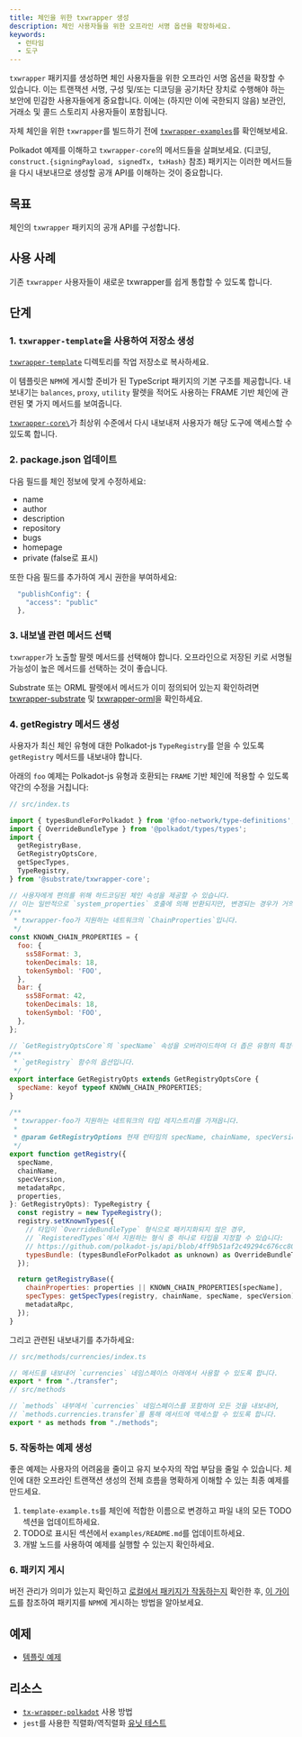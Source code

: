 ```yaml
---
title: 체인을 위한 txwrapper 생성
description: 체인 사용자들을 위한 오프라인 서명 옵션을 확장하세요.
keywords:
  - 런타임
  - 도구
---
```


`txwrapper` 패키지를 생성하면 체인 사용자들을 위한 오프라인 서명 옵션을 확장할 수 있습니다.
이는 트랜잭션 서명, 구성 및/또는 디코딩을 공기차단 장치로 수행해야 하는 보안에 민감한 사용자들에게 중요합니다.
이에는 (하지만 이에 국한되지 않음) 보관인, 거래소 및 콜드 스토리지 사용자들이 포함됩니다.

자체 체인을 위한 `txwrapper`를 빌드하기 전에 [`txwrapper-examples`](https://github.com/paritytech/txwrapper-core/blob/main/packages/txwrapper-examples/README.md)를 확인해보세요.

Polkadot 예제를 이해하고 `txwrapper-core`의 메서드들을 살펴보세요. (디코딩, `construct.{signingPayload, signedTx, txHash}` 참조)
패키지는 이러한 메서드들을 다시 내보내므로 생성할 공개 API를 이해하는 것이 중요합니다.

## 목표

체인의 `txwrapper` 패키지의 공개 API를 구성합니다.

## 사용 사례

기존 `txwrapper` 사용자들이 새로운 txwrapper를 쉽게 통합할 수 있도록 합니다.

## 단계

### 1. `txwrapper-template`을 사용하여 저장소 생성

[`txwrapper-template`](https://github.com/paritytech/txwrapper-core/tree/main/packages/txwrapper-template) 디렉토리를 작업 저장소로 복사하세요.

이 템플릿은 `NPM`에 게시할 준비가 된 TypeScript 패키지의 기본 구조를 제공합니다. 내보내기는 `balances`, `proxy`, `utility` 팔렛을 적어도 사용하는 FRAME 기반 체인에 관련된 몇 가지 메서드를 보여줍니다.

[`txwrapper-core\`](https://github.com/paritytech/txwrapper-core)가 최상위 수준에서 다시 내보내져 사용자가 해당 도구에 액세스할 수 있도록 합니다.

### 2. package.json 업데이트

다음 필드를 체인 정보에 맞게 수정하세요:

- name
- author
- description
- repository
- bugs
- homepage
- private (false로 표시)

또한 다음 필드를 추가하여 게시 권한을 부여하세요:

```js
  "publishConfig": {
    "access": "public"
  },
```

### 3. 내보낼 관련 메서드 선택

`txwrapper`가 노출할 팔렛 메서드를 선택해야 합니다.
오프라인으로 저장된 키로 서명될 가능성이 높은 메서드를 선택하는 것이 좋습니다.

Substrate 또는 ORML 팔렛에서 메서드가 이미 정의되어 있는지 확인하려면 [txwrapper-substrate](https://github.com/paritytech/txwrapper-core/blob/main/packages/txwrapper-substrate/README.md) 및 [txwrapper-orml](https://github.com/paritytech/txwrapper-core/blob/main/packages/txwrapper-orml/README.md)을 확인하세요.

### 4. getRegistry 메서드 생성

사용자가 최신 체인 유형에 대한 Polkadot-js `TypeRegistry`를 얻을 수 있도록 `getRegistry` 메서드를 내보내야 합니다.

아래의 `foo` 예제는 Polkadot-js 유형과 호환되는 `FRAME` 기반 체인에 적용할 수 있도록 약간의 수정을 거칩니다:

```js
// src/index.ts

import { typesBundleForPolkadot } from '@foo-network/type-definitions';
import { OverrideBundleType } from '@polkadot/types/types';
import {
  getRegistryBase,
  GetRegistryOptsCore,
  getSpecTypes,
  TypeRegistry,
} from '@substrate/txwrapper-core';

// 사용자에게 편의를 위해 하드코딩된 체인 속성을 제공할 수 있습니다.
// 이는 일반적으로 `system_properties` 호출에 의해 반환되지만, 변경되는 경우가 거의 없으므로 하드코딩하는 것이 안전합니다.
/**
 * txwrapper-foo가 지원하는 네트워크의 `ChainProperties`입니다.
 */
const KNOWN_CHAIN_PROPERTIES = {
  foo: {
    ss58Format: 3,
    tokenDecimals: 18,
    tokenSymbol: 'FOO',
  },
  bar: {
    ss58Format: 42,
    tokenDecimals: 18,
    tokenSymbol: 'FOO',
  },
};

// `GetRegistryOptsCore`의 `specName` 속성을 오버라이드하여 더 좁은 유형의 특정성을 얻을 수 있도록 합니다.
/**
 * `getRegistry` 함수의 옵션입니다.
 */
export interface GetRegistryOpts extends GetRegistryOptsCore {
  specName: keyof typeof KNOWN_CHAIN_PROPERTIES;
}

/**
 * txwrapper-foo가 지원하는 네트워크의 타입 레지스트리를 가져옵니다.
 *
 * @param GetRegistryOptions 현재 런타임의 specName, chainName, specVersion 및 metadataRpc
 */
export function getRegistry({
  specName,
  chainName,
  specVersion,
  metadataRpc,
  properties,
}: GetRegistryOpts): TypeRegistry {
  const registry = new TypeRegistry();
  registry.setKnownTypes({
    // 타입이 `OverrideBundleType` 형식으로 패키지화되지 않은 경우,
    // `RegisteredTypes`에서 지원하는 형식 중 하나로 타입을 지정할 수 있습니다:
    // https://github.com/polkadot-js/api/blob/4ff9b51af2c49294c676cc80abc6476565c70b11/packages/types/src/types/registry.ts#L59
    typesBundle: (typesBundleForPolkadot as unknown) as OverrideBundleType,
  });

  return getRegistryBase({
    chainProperties: properties || KNOWN_CHAIN_PROPERTIES[specName],
    specTypes: getSpecTypes(registry, chainName, specName, specVersion),
    metadataRpc,
  });
}
```

그리고 관련된 내보내기를 추가하세요:

```js
// src/methods/currencies/index.ts

// 메서드를 내보내어 `currencies` 네임스페이스 아래에서 사용할 수 있도록 합니다.
export * from "./transfer";
// src/methods

// `methods` 내부에서 `currencies` 네임스페이스를 포함하여 모든 것을 내보내어,
// `methods.currencies.transfer`를 통해 메서드에 액세스할 수 있도록 합니다.
export * as methods from "./methods";
```

### 5. 작동하는 예제 생성

좋은 예제는 사용자의 어려움을 줄이고 유지 보수자의 작업 부담을 줄일 수 있습니다.
체인에 대한 오프라인 트랜잭션 생성의 전체 흐름을 명확하게 이해할 수 있는 최종 예제를 만드세요.

1. `template-example.ts`를 체인에 적합한 이름으로 변경하고 파일 내의 모든 TODO 섹션을 업데이트하세요.
2. TODO로 표시된 섹션에서 `examples/README.md`를 업데이트하세요.
3. 개발 노드를 사용하여 예제를 실행할 수 있는지 확인하세요.

### 6. 패키지 게시

버전 관리가 의미가 있는지 확인하고 [로컬에서 패키지가 작동하는지](https://docs.npmjs.com/cli/v6/commands/npm-pack) 확인한 후, [이 가이드](https://docs.npmjs.com/cli/v6/commands/npm-publish)를 참조하여 패키지를 `NPM`에 게시하는 방법을 알아보세요.

## 예제

- [템플릿 예제](https://github.com/paritytech/txwrapper-core/blob/main/packages/txwrapper-template/examples/template-example.ts)

## 리소스

- [`tx-wrapper-polkadot`](https://github.com/paritytech/txwrapper-core/blob/main/packages/) 사용 방법
- `jest`를 사용한 직렬화/역직렬화 [유닛 테스트](https://github.com/paritytech/txwrapper-core/blob/main/packages/txwrapper-orml/src/methods/currencies/transfer.spec.ts)